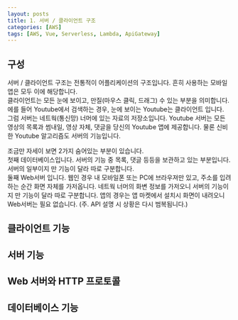 ```yaml
---
layout: posts
title: 1. 서버 / 클라이언트 구조
categories: [AWS]
tags: [AWS, Vue, Serverless, Lambda, ApiGateway]
---
```

## 구성
서버 / 클라이언트 구조는 전통적이 어플리케이션의 구조입니다. 흔히 사용하는 모바일 앱은 모두 이에 해당합니다.  
클라이언트는 모든 눈에 보이고, 만질(마우스 클릭, 드래그) 수 있는 부분을 의미합니다. 에를 들어 Youtube에서 검색하는 경우, 눈에 보이는 Youtube는 클라이언트 입니다.  
그럼 서버는 네트웍(통신망) 너머에 있는 자료의 저장소입니다. Youtube 서버는 모든 영상의 목록과  썸내일, 영상 자체, 댓글을 당신의 Youtube 앱에 제공합니다. 물론 신비한 Youtube 알고리즘도 서버의 기능입니다.  

조금만 자세이 보면 2가지 숨어있는 부분이 있습니다.  
첫째 데이터베이스입니다. 서버의 기능 중 목록, 댓글 등등을 보관하고 있는 부분입니다. 서버의 일부이지 만 기능이 달라 따로 구분합니다.  
둘째 Web서버 입니다. 웹인 경우 내 모바일폰 또는 PC에 브라우져만 있고, 주소를 입려하는 순간 화면 자체를 가저옵니다. 네트웍 너머의 화변 정보를 가저오니 서버의 기능이지 만 기능이 달라 따로 구분합니다. 앱의 경우는 앱 마켓에서 설치시 화면이 내려오니 Web서버는 필요 없습니다. (주. API 설명 시 상황은 다시 범복됨니다.)

## 클라이언트 기능

## 서버 기능

## Web 서버와 HTTP 프로토콜

## 데이터베이스 기능
